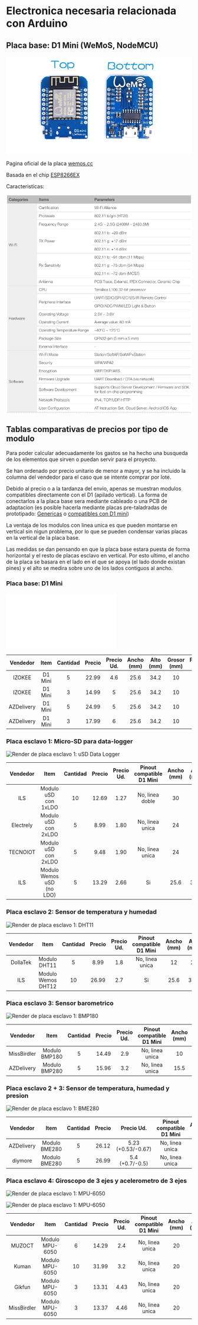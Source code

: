 # Electronica necesaria relacionada con Arduino

## Placa base: D1 Mini (WeMoS, NodeMCU)

![Vista frontal y trasera de la PCB: D1 Mini](media/D1-Mini_top-bottom.jpg)

Pagina oficial de la placa [wemos.cc](https://wiki.wemos.cc/products:d1:d1_mini)

Basada en el chip [ESP8266EX](media/ESP8266EX_datasheet_en.pdf)

Caracteristicas:

![Resumen de caracteristicas del chip ESP8266ES](media/ESP8266EX_specs-table.png)

## Tablas comparativas de precios por tipo de modulo

Para poder calcular adecuadamente los gastos se ha hecho una busqueda de los elementos que sirven o puedan servir para el proyecto.

Se han ordenado por precio unitario de menor a mayor, y se ha incluido la columna del vendedor para el caso que se intente comprar por lote.

Debido al precio o a la tardanza del envio, apenas se muestran modulos compatibles directamente con el D1 (apilado vertical). La forma de conectarlos a la placa base sera mediante cableado o una PCB de adaptacion (es posible hacerla mediante placas pre-taladradas de prototipado: [Genericas](https://www.amazon.es/s/ref=nb_sb_noss_2?__mk_es_ES=%C3%85M%C3%85%C5%BD%C3%95%C3%91&url=search-alias%3Daps&field-keywords=pcb+prototipo&rh=i%3Aaps%2Ck%3Apcb+prototipo) o [compatibles con D1 mini](https://www.amazon.es/dp/B07F6C3DF8/ref=cm_sw_r_tw_dp_U_x_3qiwCbSAV2RZA))

La ventaja de los modulos con linea unica es que pueden montarse en vertical sin nigun problema, por lo que se pueden condensar varias placas en la vertical de la placa base.

Las medidas se dan pensando en que la placa base estara puesta de forma horizontal y el resto de placas esclavo en vertical. Por esto ultimo, el ancho de la placa se basara en el lado en el que se apoya (el lado donde existan pines) y el alto se medira sobre uno de los lados contiguos al ancho.

### Placa base: D1 Mini

![Render de placa base: D1 Mini](media/3D/ESP8266_D1-Mini.stl)

| Vendedor   | Item    | Cantidad | Precio  | Precio Ud. | Ancho (mm) | Alto (mm) | Grosor (mm) | Peso (g) | Link Amazon                                                                     |
| :-----:    | :-----: | :-----:  | :-----: | :-----:    | :-----:    | :-----:   | :-----:     | :-----:  | :-----:                                                                         |
| IZOKEE     | D1 Mini | 5        | 22.99   | 4.6        | 25.6       | 34.2      | 10          | 3        | [Link](https://www.amazon.es/dp/B076F81VZT/ref=cm_sw_r_tw_dp_U_x_FnhwCbJXNS727) |
| IZOKEE     | D1 Mini | 3        | 14.99   | 5          | 25.6       | 34.2      | 10          | 3        | [Link](https://www.amazon.es/dp/B076F53B6S/ref=cm_sw_r_tw_dp_U_x_Y5hwCbAY80Q19) |
| AZDelivery | D1 Mini | 5        | 24.99   | 5          | 25.6       | 34.2      | 10          | 3        | [Link](https://www.amazon.es/dp/B0754W6Z2F/ref=cm_sw_r_tw_dp_U_x_v5hwCbSC78N0C) |
| AZDelivery | D1 Mini | 3        | 17.99   | 6          | 25.6       | 34.2      | 10          | 3        | [Link](https://www.amazon.es/dp/B0754N794H/ref=cm_sw_r_tw_dp_U_x_17hwCbJE01X3R) |

### Placa esclavo 1: Micro-SD para data-logger

![Render de placa esclavo 1: uSD Data Logger](media/3D/breakout_uSD.step)

| Vendedor  | Item                      | Cantidad | Precio  | Precio Ud. | Pinout compatible D1 Mini | Ancho (mm) | Alto (mm) | Grosor (mm) | Peso (g) | Link Amazon                                                                     |
| :-----:   | :-----:                   | :-----:  | :-----: | :-----:    | :-----:                   | :-----:    | :-----:   | :-----:     | :-----:  | :-----:                                                                         |
| ILS       | Modulo uSD con 1xLDO      | 10       | 12.69   | 1.27       | No, linea doble           | 30         | 51        | 10          | 8        | [Link](https://www.amazon.es/dp/B079124Z4G/ref=cm_sw_r_tw_dp_U_x_9kgwCbS7D4XS3) |
| Electrely | Modulo uSD con 2xLDO      | 5        | 8.99    | 1.80       | No, linea unica           | 24         | 42        | 12          | 5        | [Link](https://www.amazon.es/dp/B07G296J2M/ref=cm_sw_r_tw_dp_U_x_RjgwCbAC8SWAE) |
| TECNOIOT  | Modulo uSD con 2xLDO      | 5        | 9.48    | 1.90       | No, linea unica           | 24         | 42        | 12          | 5        | [Link](https://www.amazon.es/dp/B07LH6DH9D/ref=cm_sw_r_tw_dp_U_x_plgwCb481VT7A) |
| ILS       | Modulo Wemos uSD (no LDO) | 5        | 13.29   | 2.66       | Si                        | 25.6       | 34.2      | 10          | 10       | [Link](https://www.amazon.es/dp/B07F6CF6YD/ref=cm_sw_r_tw_dp_U_x_FZfwCbXXAGKNK) |

### Placa esclavo 2: Sensor de temperatura y humedad

![Render de placa esclavo 1: DHT11](media/3D/breakout_DHT11.step)

| Vendedor | Item               | Cantidad | Precio  | Precio Ud. | Pinout compatible D1 Mini | Ancho (mm) | Alto (mm) | Grosor (mm) | Peso (g) | Link Amazon                                                                     |
| :-----:  | :-----:            | :-----:  | :-----: | :-----:    | :-----:                   | :-----:    | :-----:   | :-----:     | :-----:  | :-----:                                                                         |
| DollaTek | Modulo DHT11       | 5        | 8.99    | 1.8        | No, linea unica           | 12         | 28        | 10          | 5        | [Link](https://www.amazon.es/dp/B07DK8MVNX/ref=cm_sw_r_tw_dp_U_x_FagwCbN7YP2E2) |
| ILS      | Modulo Wemos DHT12 | 10       | 26.99   | 2.7        | Si                        | 25.6       | 34.2      | 10          | 10       | [Link](https://www.amazon.es/dp/B07FCJY5FZ/ref=cm_sw_r_tw_dp_U_x_hYfwCbA1C7WDR) |

### Placa esclavo 3: Sensor barometrico

![Render de placa esclavo 1: BMP180](media/3D/breakout_BMP180.step)

| Vendedor    | Item          | Cantidad | Precio  | Precio Ud. | Pinout compatible D1 Mini | Ancho (mm) | Alto (mm) | Grosor (mm) | Peso (g) | Link Amazon                                                                     |
| :-----:     | :-----:       | :-----:  | :-----: | :-----:    | :-----:                   | :-----:    | :-----:   | :-----:     | :-----:  | :-----:                                                                         |
| MissBirdler | Modulo BMP180 | 5        | 14.49   | 2.9        | No, linea unica           | 10         | 12        | 5           | 1        | [Link](https://www.amazon.es/dp/B07GNKWWWF/ref=cm_sw_r_tw_dp_U_x_BggwCbCETKDP7) |
| AZDelivery  | Modulo BMP280 | 5        | 15.96   | 3.2        | No, linea unica           | 15.5       | 12.2      | 5           | 1        | [Link](https://www.amazon.es/dp/B07HMWB4PD/ref=cm_sw_r_tw_dp_U_x_gfgwCbZTN68BG) |

### Placa esclavo 2 + 3: Sensor de temperatura, humedad y presion

![Render de placa esclavo 1: BME280](media/3D/breakout_BME280.step)

| Vendedor   | Item          | Cantidad | Precio  | Precio Ud.         | Pinout compatible D1 Mini | Ancho (mm) | Alto (mm) | Grosor (mm) | Peso (g) | Link Amazon                                                                     |
| :-----:    | :-----:       | :-----:  | :-----: | :-----:            | :-----:                   | :-----:    | :-----:   | :-----:     | :-----:  | :-----:                                                                         |
| AZDelivery | Modulo BME280 | 5        | 26.12   | 5.23 (+0.53/-0.67) | No, linea unica           | 10         | 12        | 5           | 1        | [Link](https://www.amazon.es/dp/B07HMQMW6M/ref=cm_sw_r_tw_dp_U_x_BDhwCbJR0T7HB) |
| diymore    | Modulo BME280 | 5        | 26.99   | 5.4 (+0.7/-0.5)    | No, linea unica           | 10         | 12        | 5           | 1        | [Link](https://www.amazon.es/dp/B0799FH5PG/ref=cm_sw_r_tw_dp_U_x_0DhwCbT54YETR) |

### Placa esclavo 4: Giroscopo de 3 ejes y acelerometro de 3 ejes

![Render de placa esclavo 1: MPU-6050](media/3D/breakout_MPU6050a.step)

![Render de placa esclavo 1: MPU-6050](media/3D/breakout_MPU6050b.step)

| Vendedor    | Item            | Cantidad | Precio  | Precio Ud. | Pinout compatible D1 Mini | Ancho (mm) | Alto (mm) | Grosor (mm) | Peso (g) | Link Amazon                                                                     |
| :-----:     | :-----:         | :-----:  | :-----: | :-----:    | :-----:                   | :-----:    | :-----:   | :-----:     | :-----:  | :-----:                                                                         |
| MUZOCT      | Modulo MPU-6050 | 6        | 14.29   | 2.4        | No, linea unica           | 20         | 16        | 5           | 1        | [Link](https://www.amazon.es/dp/B07D7SSTFW/ref=cm_sw_r_tw_dp_U_x_iWhwCbYCAJV6C) |
| Kuman       | Modulo MPU-6050 | 10       | 31.99   | 3.2        | No, linea unica           | 20         | 16        | 5           | 1        | [Link](https://www.amazon.es/dp/B01N96D51D/ref=cm_sw_r_tw_dp_U_x_WOhwCbS8G4XTD) |
| Gikfun      | Modulo MPU-6050 | 3        | 13.31   | 4.43       | No, linea unica           | 20         | 16        | 5           | 1        | [Link](https://www.amazon.es/dp/B07FVKWJF6/ref=cm_sw_r_tw_dp_U_x_SUhwCbPK351RC) |
| MissBirdler | Modulo MPU-6050 | 3        | 13.37   | 4.46       | No, linea unica           | 20         | 16        | 5           | 1        | [Link](https://www.amazon.es/dp/B07GNJLN46/ref=cm_sw_r_tw_dp_U_x_VRhwCbA2Q11TK) |
